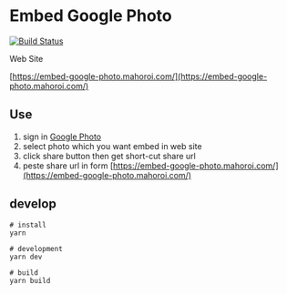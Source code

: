 # Embed Google Photo

[![Build Status](https://travis-ci.org/shooontan/embed-google-photo.svg?branch=master)](https://travis-ci.org/shooontan/embed-google-photo)

Web Site

[https://embed-google-photo.mahoroi.com/](https://embed-google-photo.mahoroi.com/)

## Use

1. sign in [Google Photo](https://photos.google.com/)
1. select photo which you want embed in web site
1. click share button then get short-cut share url
1. peste share url in form [https://embed-google-photo.mahoroi.com/](https://embed-google-photo.mahoroi.com/)

## develop

```
# install
yarn

# development
yarn dev

# build
yarn build
```
